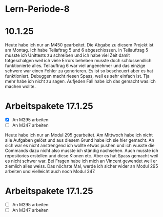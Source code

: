 # Lern-Periode-8

# 10.1.25

Heute habe ich nur an M450 gearbeitet. Die Abgabe zu diesem Projekt ist am Montag. Ich habe Teilaftrag 5 und 6 abgeschlossen. In Teilauftrag 5 musste ich Unittests zu schreiben und ich habe viel Zeit damit totgeschalgen weil ich viele Errors beheben musste doch schlussendlich funktionierte alles. Teilauftrag 6 war viel angenehmer und das einzige schwere war einen Fehler zu generieren. Es ist so bescheuert aber es hat funktioniert. Debuggen macht riesen Spass, weil es sehr einfach ist. Tja mehr habe ich nicht zu sagen. Aufjeden Fall habe ich das gemacht was ich machen wollte. 

# Arbeitspakete 17.1.25

- [x] An M295 arbeiten 
- [ ] An M347 arbeiten

Heute habe ich nur an Modul 295 gearbeitet. Am Mittwoch habe ich nicht alle Aufgaben gelöst und aus diesem Grund habe ich sie hier gemacht. An sich war es nicht anstrengend ich wollte etwas pushen und ich wusste die Commands dazu nicht also musste ich ständig nachsehen. Auch musste ich repositories erstellen und diese Klonen etc. Aber es hat Spass gemacht weil es nicht schwer war. Bei Fragen habe ich mich an Vincent gewendet weil er ziemlich alles weiss. Das nöchste Mal, werde ich sicher wider an Modul 295 arbeiten und vielleicht auch noch Modul 347. 

# Arbeitspakete 17.1.25

- [ ] An M295 arbeiten
- [ ] An M347 arbeiten 
